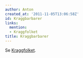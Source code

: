 ```yaml
---
author: Anton
created_at: '2011-11-05T13:06:58Z'
id: Kraggbarbarer
links:
  mention:
  - Kraggfolket
title: Kraggbarbarer
---
```


Se [Kraggfolket].

  [Kraggfolket]: Kraggfolket
